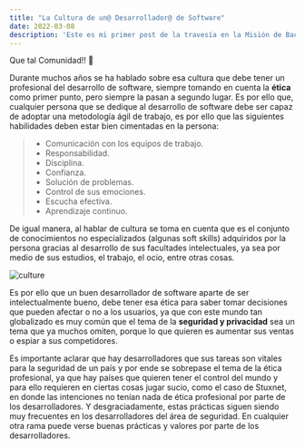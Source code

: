 ```yaml
---
title: "La Cultura de un@ Desarrollador@ de Software"
date: 2022-03-08
description: 'Este es mi primer post de la travesía en la Misión de Backend con Node JS de Launch X. Estaré hablando de la cultura en el desarrollo de software.'
---
```


Que tal Comunidad!! 🚀

Durante muchos años se ha hablado sobre esa cultura que debe tener un profesional del desarrollo de software, siempre tomando en cuenta la **ética** como primer punto, pero siempre la pasan a segundo lugar. Es por ello que, cualquier persona que se dedique al desarrollo de software debe ser capaz de adoptar una metodología ágil de trabajo, es por ello que las siguientes habilidades deben estar bien cimentadas en la persona:

> - Comunicación con los equipos de trabajo.
> - Responsabilidad.
> - Disciplina.
> - Confianza.
> - Solución de problemas.
> - Control de sus emociones.
> - Escucha efectiva.
> - Aprendizaje continuo.

De igual manera, al hablar de cultura se toma en cuenta que es el conjunto de conocimientos no especializados (algunas soft skills) adquiridos por la persona gracias al desarrollo de sus facultades intelectuales, ya sea por medio de sus estudios, el trabajo, el ocio, entre otras cosas.

![culture]()

Es por ello que un buen desarrollador de software aparte de ser intelectualmente bueno, debe tener esa ética para saber tomar decisiones que pueden afectar o no a los usuarios, ya que con este mundo tan globalizado es muy común que el tema de la **seguridad y privacidad** sea un tema que ya muchos omiten, porque lo que quieren es aumentar sus ventas o espiar a sus competidores.

Es importante aclarar que hay desarrolladores que sus tareas son vitales para la seguridad de un país y por ende se sobrepase el tema de la ética profesional, ya que hay países que quieren tener el control del mundo y para ello requieren en ciertas cosas jugar sucio, como el caso de Stuxnet, en donde las intenciones no tenían nada de ética profesional por parte de los desarrolladores. Y desgraciadamente, estas prácticas siguen siendo muy frecuentes en los desarrolladores del área de seguridad. En cualquier otra rama puede verse buenas prácticas y valores por parte de los desarrolladores.

